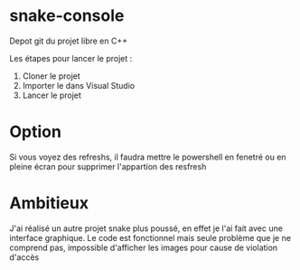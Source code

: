# snake-console
Depot git du projet libre en C++

Les étapes pour lancer le projet :

1. Cloner le projet 
2. Importer le dans Visual Studio
3. Lancer le projet

# Option

Si vous voyez des refreshs, il faudra mettre le powershell en fenetré ou en pleine écran pour supprimer l'appartion des resfresh

# Ambitieux

J'ai réalisé un autre projet snake plus poussé, en effet je l'ai fait avec une interface graphique. Le code est fonctionnel mais seule problème que je ne comprend pas, impossible d'afficher les images pour cause de violation d'accès 
